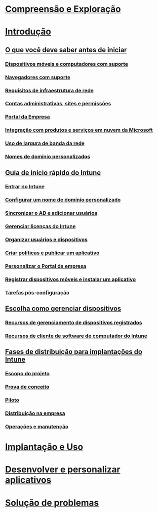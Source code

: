 # [Compreensão e Exploração](/intune/understand-explore/introduction-to-microsoft-intune)

# [Introdução](what-to-know-before-you-start-microsoft-intune.md)
## [O que você deve saber antes de iniciar ](what-to-know-before-you-start-microsoft-intune.md)
### [Dispositivos móveis e computadores com suporte](supported-mobile-devices-and-computers.md)
### [Navegadores com suporte](supported-web-browsers.md)
### [Requisitos de infraestrutura de rede](network-infrastructure-requirements-for-microsoft-intune.md)
### [Contas administrativas, sites e permissões](administrative-accounts-websites-perms.md)
### [Portal da Empresa](microsoft-intune-company-portal.md)
### [Integração com produtos e serviços em nuvem da Microsoft](integration-with-cloud-services.md)
### [Uso de largura de banda da rede](network-bandwidth-use.md)
### [Nomes de domínio personalizados](domain-names-for-microsoft-intune.md)

## [Guia de início rápido do Intune](start-with-a-paid-subscription-to-microsoft-intune.md)
### [Entrar no Intune](start-with-a-paid-subscription-to-microsoft-intune-step-1.md)
### [Configurar um nome de domínio personalizado](start-with-a-paid-subscription-to-microsoft-intune-step-2.md)
### [Sincronizar o AD e adicionar usuários](start-with-a-paid-subscription-to-microsoft-intune-step-3.md)
### [Gerenciar licenças do Intune](start-with-a-paid-subscription-to-microsoft-intune-step-4.md)
### [Organizar usuários e dispositivos](start-with-a-paid-subscription-to-microsoft-intune-step-5.md)
### [Criar políticas e publicar um aplicativo](start-with-a-paid-subscription-to-microsoft-intune-step-6.md)
### [Personalizar o Portal da empresa](start-with-a-paid-subscription-to-microsoft-intune-step-7.md)
### [Registrar dispositivos móveis e instalar um aplicativo](start-with-a-paid-subscription-to-microsoft-intune-step-8.md)
### [Tarefas pós-configuração](post-configuration-tasks.md)

## [Escolha como gerenciar dispositivos](choose-how-to-manage-devices.md)
### [Recursos de gerenciamento de dispositivos registrados](mobile-device-management-capabilities-in-microsoft-intune.md)
### [Recursos de cliente de software de computador do Intune](windows-pc-management-capabilities-in-microsoft-intune.md)

## [Fases de distribuição para implantações do Intune](rollout-phases-for-microsoft-intune-deployment.md)
### [Escopo do projeto](project-scope.md)
### [Prova de conceito](proof-of-concept.md)
### [Piloto](pilot.md)
### [Distribuição na empresa](enterprise-rollout.md)
### [Operações e manutenção](operations-and-maintenance.md)

<!-- # [Plan and Design](/intune/plan-design/ways-to-do-enterprise-mobility) -->
# [Implantação e Uso](/intune/deploy-use/overview-of-device-and-app-lifecycles-in-microsoft-intune)
# [Desenvolver e personalizar aplicativos](/intune/develop/intune-app-sdk)
# [Solução de problemas](/intune/troubleshoot/general-troubleshooting-tips-for-microsoft-intune)


<!--HONumber=Aug16_HO4-->


